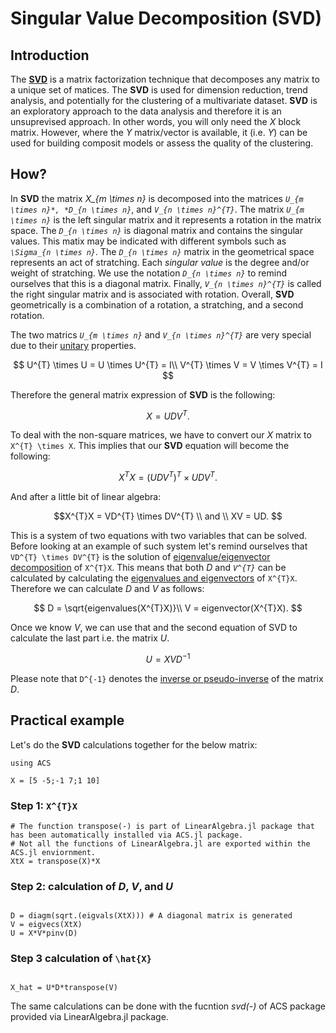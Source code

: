 # Singular Value Decomposition (SVD) 

## Introduction

The [**SVD**](https://en.wikipedia.org/wiki/Singular_value_decomposition) is a matrix factorization technique that decomposes any matrix to a unique set of matices. The **SVD** is used for dimension reduction, trend analysis, and potentially for the clustering of a multivariate dataset. **SVD** is an exploratory approach to the data analysis and therefore it is an unsuprevised approach. In other words, you will only need the *X* block matrix. However, where the *Y* matrix/vector is available, it (i.e. *Y*) can be used for building composit models or assess the quality of the clustering. 

## How? 

In **SVD** the matrix *X_{m \times n}* is decomposed into the matrices *``U_{m \times n}*, *D_{n \times n}``*, and *``V_{n \times n}^{T}``*. The matrix *``U_{m \times n}``* is the left singular matrix and it represents a rotation in the matrix space. The *``D_{n \times n}``* is diagonal matrix and contains the singular values. This matix may be indicated with different symbols such as *``\Sigma_{n \times n}``*. The *``D_{n \times n}``* matrix in the geometrical space represents an act of stratching. Each *singular value* is the degree and/or weight of stratching. We use the notation *``D_{n \times n}``* to remind ourselves that this is a diagonal matrix. Finally, *``V_{n \times n}^{T}``* is called the right singular matrix and is associated with rotation. Overall, **SVD** geometrically is a combination of a rotation, a stratching, and a second rotation.

The two matrics *``U_{m \times n}``* and *``V_{n \times n}^{T}``* are very special due to their [unitary](https://en.wikipedia.org/wiki/Unitary_matrix) properties.

```math 

U^{T} \times U = U \times U^{T} = I\\
V^{T} \times V = V \times V^{T} = I

```

Therefore the general matrix expression of **SVD** is the following: 

```math
X = UDV^{T}.

```
To deal with the non-square matrices, we have to convert our *X* matrix to ``X^{T} \times X``. This implies that our **SVD** equation will become the following: 

```math
X^{T}X = (UDV^{T})^{T} \times UDV^{T}.

```
And after a little bit of linear algebra: 

```math
X^{T}X = VD^{T} \times DV^{T} \\ 
and \\

XV = UD.

```
This is a system of two equations with two variables that can be solved. Before looking at an example of such system let's remind ourselves that ``VD^{T} \times DV^{T}`` is the solution of [eigenvalue/eigenvector decomposition](https://en.wikipedia.org/wiki/Eigendecomposition_of_a_matrix) of ``X^{T}X``. This means that both *D* and *``V^{T}``* can be calculated by calculating the [eigenvalues and eigenvectors](https://en.wikipedia.org/wiki/Eigenvalues_and_eigenvectors) of ``X^{T}X``. Therefore we can calculate *D* and *V* as follows:

```math

D = \sqrt{eigenvalues(X^{T}X)}\\ 
V = eigenvector(X^{T}X).

```

Once we know *V*, we can use that and the second equation of SVD to calculate the last part i.e. the matrix *U*. 

```math
U = XVD^{-1} 

```
Please note that ``D^{-1}`` denotes the [inverse or pseudo-inverse](https://en.wikipedia.org/wiki/Invertible_matrix) of the matrix *D*.  

## Practical example 

Let's do the **SVD** calculations together for the below matrix: 


```@example svdex
using ACS

X = [5 -5;-1 7;1 10]

```

### Step 1: ``X^{T}X``

```@example svdex
# The function transpose(-) is part of LinearAlgebra.jl package that has been automatically installed via ACS.jl package.
# Not all the functions of LinearAlgebra.jl are exported within the ACS.jl enviornment. 
XtX = transpose(X)*X 

```

### Step 2: calculation of *D*, *V*, and *U*

```@example svdex

D = diagm(sqrt.(eigvals(XtX))) # A diagonal matrix is generated
V = eigvecs(XtX)
U = X*V*pinv(D)	

```

### Step 3 calculation of ``\hat{X}``

```@example svdex

X_hat = U*D*transpose(V)

```

The same calculations can be done with the fucntion *svd(-)* of ACS package provided via LinearAlgebra.jl package. 
